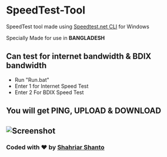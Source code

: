 # SpeedTest-Tool
SpeedTest tool made using [Speedtest.net CLI](https://www.speedtest.net/apps/cli) for Windows

Specially Made for use in **BANGLADESH**

## Can test for internet bandwidth & BDIX bandwidth
- Run "Run.bat"
- Enter 1 for Internet Speed Test
- Enter 2 For BDIX Speed Test

## You will get PING, UPLOAD & DOWNLOAD
![Screenshot](https://i.ibb.co/JrNSVT4/image.png)
---
### Coded with ♥ by [Shahriar Shanto](https://www.facebook.com/Shahriar1234)
